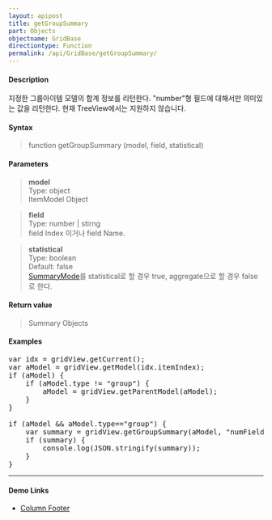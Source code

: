 ```yaml
---
layout: apipost
title: getGroupSummary
part: Objects
objectname: GridBase
directiontype: Function
permalink: /api/GridBase/getGroupSummary/
---
```



#### Description

 지정한 그룹아이템 모델의 합계 정보를 리턴한다. "number"형 필드에 대해서만 의미있는 값을 리턴한다. 현재 TreeView에서는 지원하지 않습니다.  

#### Syntax

> function getGroupSummary (model, field, statistical)  

#### Parameters

> **model**  
> Type: object  
> ItemModel Object  

> **field**  
> Type: number \| stirng  
> field Index 이거나 field Name.  

> **statistical**  
> Type: boolean  
> Default: false  
> [SummaryMode](/api/types/SummaryMode/)를 statistical로 할 경우 true, aggregate으로 할 경우 false로 한다.  


#### Return value

> Summary Objects  

#### Examples 

<pre class="prettyprint">
var idx = gridView.getCurrent();
var aModel = gridView.getModel(idx.itemIndex);
if (aModel) {
    if (aModel.type != "group") {
        aModel = gridView.getParentModel(aModel);
    }
}

if (aModel && aModel.type=="group") {
    var summary = gridView.getGroupSummary(aModel, "numField");
    if (summary) {
        console.log(JSON.stringify(summary));
    }
}
</pre>

---

#### Demo Links

* [Column Footer](http://demo.realgrid.com/HeaderAndFooter/ColumnFooter/)